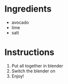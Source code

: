 # Ingredients
- avocado
- lime
- salt
# Instructions
1. Put all together in blender
1. Switch the blender on
1. Enjoy!
